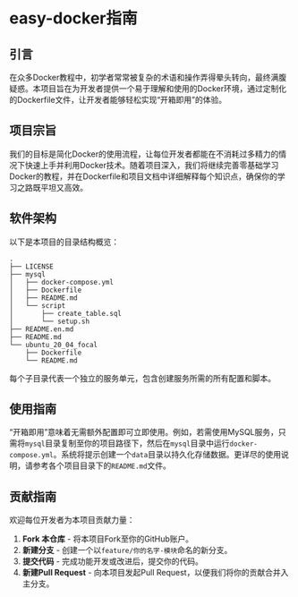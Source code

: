 # **easy-docker指南**

## **引言**

在众多Docker教程中，初学者常常被复杂的术语和操作弄得晕头转向，最终满腹疑惑。本项目旨在为开发者提供一个易于理解和使用的Docker环境，通过定制化的Dockerfile文件，让开发者能够轻松实现“开箱即用”的体验。

## **项目宗旨**

我们的目标是简化Docker的使用流程，让每位开发者都能在不消耗过多精力的情况下快速上手并利用Docker技术。随着项目深入，我们将继续完善零基础学习Docker的教程，并在Dockerfile和项目文档中详细解释每个知识点，确保你的学习之路既平坦又高效。

## **软件架构**

以下是本项目的目录结构概览：

```
.
├── LICENSE
├── mysql
│   ├── docker-compose.yml
│   ├── Dockerfile
│   ├── README.md
│   └── script
│       ├── create_table.sql
│       └── setup.sh
├── README.en.md
├── README.md
└── ubuntu_20_04_focal
    ├── Dockerfile
    └── README.md
```

每个子目录代表一个独立的服务单元，包含创建服务所需的所有配置和脚本。

## **使用指南**

“开箱即用”意味着无需额外配置即可立即使用。例如，若需使用MySQL服务，只需将`mysql`目录复制至你的项目路径下，然后在`mysql`目录中运行`docker-compose.yml`。系统将提示创建一个`data`目录以持久化存储数据。更详尽的使用说明，请参考各个项目目录下的`README.md`文件。

## **贡献指南**

欢迎每位开发者为本项目贡献力量：

1. **Fork 本仓库** - 将本项目Fork至你的GitHub账户。
2. **新建分支** - 创建一个以`feature/你的名字-模块`命名的新分支。
3. **提交代码** - 完成功能开发或改进后，提交你的代码。
4. **新建Pull Request** - 向本项目发起Pull Request，以便我们将你的贡献合并入主分支。
